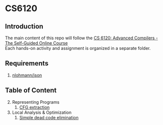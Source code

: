 # CS6120
## Introduction
The main content of this repo will follow the [CS 6120: Advanced Compilers - The Self-Guided Online Course](https://www.cs.cornell.edu/courses/cs6120/2023fa/self-guided/)  
Each hands-on activity and assignment is organized in a separate folder.

## Requirements
1. [nlohmann/json](https://github.com/nlohmann/json)

## Table of Content
2. Representing Programs  
    1. [CFG extraction](include/cfg)
3. Local Analysis & Optimization
    1. [Simple dead code elimination]()
